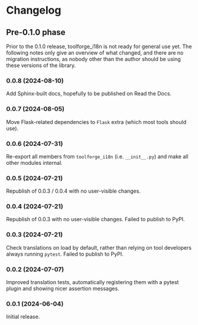 # Changelog

## Pre-0.1.0 phase

Prior to the 0.1.0 release, toolforge_i18n is not ready for general use yet.
The following notes only give an overview of what changed,
and there are no migration instructions,
as nobody other than the author should be using these versions of the library.

### 0.0.8 (2024-08-10)

Add Sphinx-built docs, hopefully to be published on Read the Docs.

### 0.0.7 (2024-08-05)

Move Flask-related dependencies to `Flask` extra (which most tools should use).

### 0.0.6 (2024-07-31)

Re-export all members from `toolforge_i18n` (i.e. `__init__.py`)
and make all other modules internal.

### 0.0.5 (2024-07-21)

Republish of 0.0.3 / 0.0.4 with no user-visible changes.

### 0.0.4 (2024-07-21)

Republish of 0.0.3 with no user-visible changes.
Failed to publish to PyPI.

### 0.0.3 (2024-07-21)

Check translations on load by default,
rather than relying on tool developers always running `pytest`.
Failed to publish to PyPI.

### 0.0.2 (2024-07-07)

Improved translation tests,
automatically registering them with a pytest plugin
and showing nicer assertion messages.

### 0.0.1 (2024-06-04)

Initial release.
